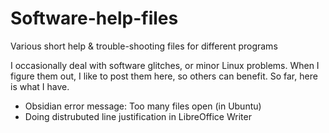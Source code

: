 # Software-help-files
Various short help &amp; trouble-shooting files for different programs 

I occasionally deal with software glitches, or minor Linux problems. When I figure them out, I like to post them here, so others can benefit. So far, here is what I have. 

* Obsidian error message: Too many files open (in Ubuntu)
* Doing distrubuted line justification in LibreOffice Writer 
